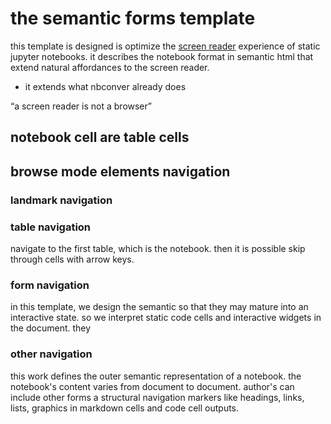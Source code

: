 # the semantic forms template

this template is designed is optimize the [screen reader] experience of static jupyter notebooks.
it describes the notebook format in semantic html that extend natural affordances to the screen reader.


* it extends what nbconver already does


<q>a screen reader is not a browser</q>

## notebook cell are table cells

## browse mode elements navigation

### landmark navigation

### table navigation

navigate to the first table, which is the notebook. then it is possible skip through cells with arrow keys.

### form navigation

in this template, we design the semantic so that they may mature into an interactive state.
so we interpret static code cells and interactive widgets in the document.
they

### other navigation

this work defines the outer semantic representation of a notebook.
the notebook's content varies from document to document.
author's can include other forms a structural navigation markers like headings, links, lists, graphics in markdown cells and code cell outputs.



[screen reader]: https://dequeuniversity.com/screenreaders/
[orca]: https://dequeuniversity.com/screenreaders/